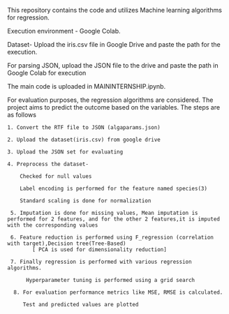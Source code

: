 
This repository contains the code and utilizes Machine learning algorithms for regression. 

Execution environment - Google Colab. 

Dataset- Upload the iris.csv file in Google Drive and  paste the path for the execution.

For parsing JSON, upload the JSON file to the drive and paste the path in Google Colab for execution

The main code is uploaded in MAININTERNSHIP.ipynb.

For evaluation purposes, the regression algorithms are considered.
 The project aims to predict the outcome based on the variables. The steps are as follows
 
    1. Convert the RTF file to JSON (algaparams.json)
    
    2. Upload the dataset(iris.csv) from google drive
    
    3. Upload the JSON set for evaluating
    
    4. Preprocess the dataset-
    
        Checked for null values
        
        Label encoding is performed for the feature named species(3)
        
        Standard scaling is done for normalization
        
     5. Imputation is done for missing values, Mean imputation is performed for 2 features, and for the other 2 features,it is imputed with the corresponding values 
     
     6. Feature reduction is performed using F_regression (correlation with target),Decision tree(Tree-Based)
            [ PCA is used for dimensionality reduction]
            
     7. Finally regression is performed with various regression algorithms.
     
          Hyperparameter tuning is performed using a grid search
          
      8. For evaluation performance metrics like MSE, RMSE is calculated.
      
         Test and predicted values are plotted
        
        
    
